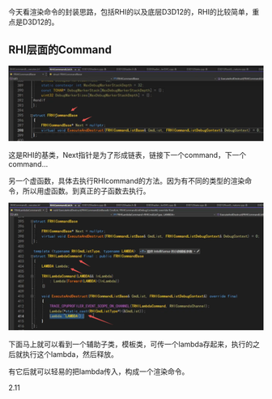 今天看渲染命令的封装思路，包括RHI的以及底层D3D12的，RHI的比较简单，重点是D3D12的。

## RHI层面的Command

![image-20240130172610078](Images/UE5渲染源码05-渲染命令的封装/image-20240130172610078.png)

这是RHI的基类，Next指针是为了形成链表，链接下一个command，下一个command...

另一个虚函数，具体去执行RHIcommand的方法。因为有不同的类型的渲染命令，所以用虚函数。到真正的子函数去执行。

![image-20240130172833098](Images/UE5渲染源码05-渲染命令的封装/image-20240130172833098.png)

下面马上就可以看到一个辅助子类，模板类，可传一个lambda存起来，执行的之后就执行这个lambda，然后释放。

有它后就可以轻易的把lambda传入，构成一个渲染命令。

2.11